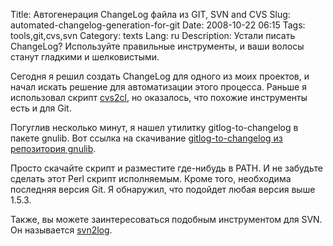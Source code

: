 Title: Автогенерация ChangeLog файла из GIT, SVN and CVS
Slug: automated-changelog-generation-for-git
Date: 2008-10-22 06:15
Tags: tools,git,cvs,svn
Category: texts
Lang: ru
Description: Устали писать ChangeLog? Используйте правильные инструменты, и ваши волосы станут гладкими и шелковистыми.

Сегодня я решил создать ChangeLog для одного из моих проектов, и начал искать решение для автоматизации этого процесса. Раньше я использовал скрипт [cvs2cl][1], но оказалось, что похожие инструменты есть и для Git.

Погуглив несколько минут, я нашел утилитку gitlog-to-changelog в пакете gnulib. Вот ссылка на скачивание [gitlog-to-changelog из репозитория gnulib][2].

Просто скачайте скрипт и разместите где-нибудь в PATH. И не забудьте сделать этот Perl скрипт исполняемым. Кроме того, необходима последняя версия Git. Я обнаружил, что подойдет любая версия выше 1.5.3.

Также, вы можете заинтересоваться подобным инструментом для SVN. Он называется [svn2log][3].

   [1]: http://www.red-bean.com/cvs2cl/
   [2]: http://git.savannah.gnu.org/gitweb/?p=gnulib.git;a=blob_plain;f=build-aux/gitlog-to-changelog;hb=HEAD
   [3]: http://www.core.com.pl/svn2log/
